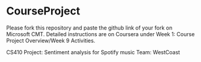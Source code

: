 # CourseProject

Please fork this repository and paste the github link of your fork on Microsoft CMT. Detailed instructions are on Coursera under Week 1: Course Project Overview/Week 9 Activities.

CS410 Project: Sentiment analysis for Spotify music
Team: WestCoast
